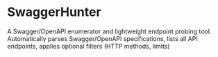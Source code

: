 # SwaggerHunter
A Swagger/OpenAPI enumerator and lightweight endpoint probing tool. Automatically parses Swagger/OpenAPI specifications, lists all API endpoints, applies optional filters (HTTP methods, limits)
